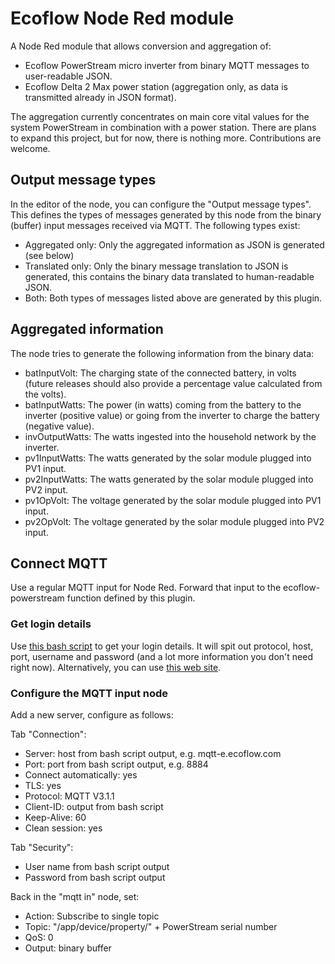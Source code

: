 # Ecoflow Node Red module

A Node Red module that allows conversion and aggregation of:
* Ecoflow PowerStream micro inverter from binary MQTT messages to user-readable JSON.
* Ecoflow Delta 2 Max power station (aggregation only, as data is transmitted
  already in JSON format).

The aggregation currently concentrates on main core vital values for the system
PowerStream in combination with a power station. There are plans to expand this
project, but for now, there is nothing more. Contributions are welcome.

## Output message types

In the editor of the node, you can configure the "Output message types". This defines
the types of messages generated by this node from the binary (buffer) input messages
received via MQTT. The following types exist:
* Aggregated only: Only the aggregated information as JSON is generated (see below)
* Translated only: Only the binary message translation to JSON is generated,
  this contains the binary data translated to human-readable JSON.
* Both: Both types of messages listed above are generated by this plugin.

## Aggregated information

The node tries to generate the following information from the binary data:
* batInputVolt: The charging state of the connected battery, in volts (future
  releases should also provide a percentage value calculated from the volts).
* batInputWatts: The power (in watts) coming from the battery to the inverter
  (positive value) or going from the inverter to charge the battery (negative
  value).
* invOutputWatts: The watts ingested into the household network by the inverter.
* pv1InputWatts: The watts generated by the solar module plugged into PV1 input.
* pv2InputWatts: The watts generated by the solar module plugged into PV2 input.
* pv1OpVolt: The voltage generated by the solar module plugged into PV1 input.
* pv2OpVolt: The voltage generated by the solar module plugged into PV2 input.

## Connect MQTT

Use a regular MQTT input for Node Red. Forward that input to the ecoflow-powerstream
function defined by this plugin.

### Get login details

Use [this bash script](https://github.com/mmiller7/ecoflow-withoutflow/blob/main/cloud-mqtt/ecoflow_get_mqtt_login.sh)
to get your login details. It will spit out protocol, host, port, username and password
(and a lot more information you don't need right now). Alternatively, you can use
[this web site](https://energychain.github.io/site_ecoflow_mqtt_credentials/).

### Configure the MQTT input node

Add a new server, configure as follows:

Tab "Connection":
* Server: host from bash script output, e.g. mqtt-e.ecoflow.com
* Port: port from bash script output, e.g. 8884
* Connect automatically: yes
* TLS: yes
* Protocol: MQTT V3.1.1
* Client-ID: output from bash script
* Keep-Alive: 60
* Clean session: yes

Tab "Security":
* User name from bash script output
* Password from bash script output

Back in the "mqtt in" node, set:
* Action: Subscribe to single topic
* Topic: "/app/device/property/" + PowerStream serial number
* QoS: 0
* Output: binary buffer
